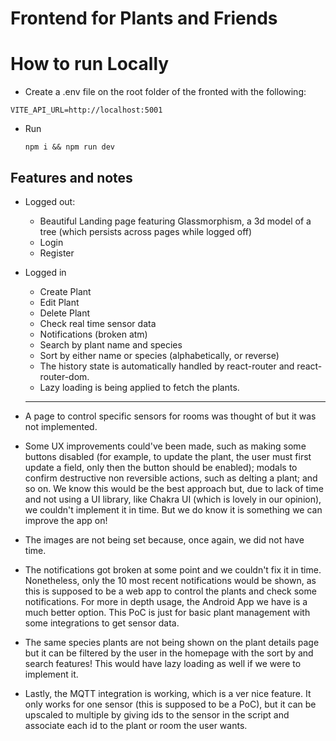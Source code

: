 # Frontend for Plants and Friends

# How to run Locally

- Create a .env file on the root folder of the fronted with the following:

`VITE_API_URL=http://localhost:5001`

- Run
  ```
  npm i && npm run dev
  ```

## Features and notes

- Logged out:
  - Beautiful Landing page featuring Glassmorphism, a 3d model of a tree (which persists across pages while logged off)
  - Login
  - Register
- Logged in

  - Create Plant
  - Edit Plant
  - Delete Plant
  - Check real time sensor data
  - Notifications (broken atm)
  - Search by plant name and species
  - Sort by either name or species (alphabetically, or reverse)
  - The history state is automatically handled by react-router and react-router-dom.
  - Lazy loading is being applied to fetch the plants.

  ***

- A page to control specific sensors for rooms was thought of but it was not implemented.
- Some UX improvements could've been made, such as making some buttons disabled (for example, to update the plant, the user must first update a field, only then the button should be enabled); modals to confirm destructive non reversible actions, such as delting a plant; and so on. We know this would be the best approach but, due to lack of time and not using a UI library, like Chakra UI (which is lovely in our opinion), we couldn't implement it in time. But we do know it is something we can improve the app on!

- The images are not being set because, once again, we did not have time.

- The notifications got broken at some point and we couldn't fix it in time. Nonetheless, only the 10 most recent notifications would be shown, as this is supposed to be a web app to control the plants and check some notifications. For more in depth usage, the Android App we have is a much better option. This PoC is just for basic plant management with some integrations to get sensor data.

- The same species plants are not being shown on the plant details page but it can be filtered by the user in the homepage with the sort by and search features! This would have lazy loading as well if we were to implement it.

- Lastly, the MQTT integration is working, which is a ver nice feature. It only works for one sensor (this is supposed to be a PoC), but it can be upscaled to multiple by giving ids to the sensor in the script and associate each id to the plant or room the user wants.
